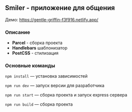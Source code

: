## Smiler - приложение для общения
Демо: https://gentle-griffin-f3f916.netlify.app/

### Описание
- **Parcel** - сборка проекта
- **Handlebars** шаблонизатор
- **PostCSS** - стилизация


### Основные команды

`npm install` — установка зависимостей

`npm run dev` — запуск версии для разработчика

`npm run start` — сборка проекта и запуск express сервера

`npm run build` — сборка проекта


